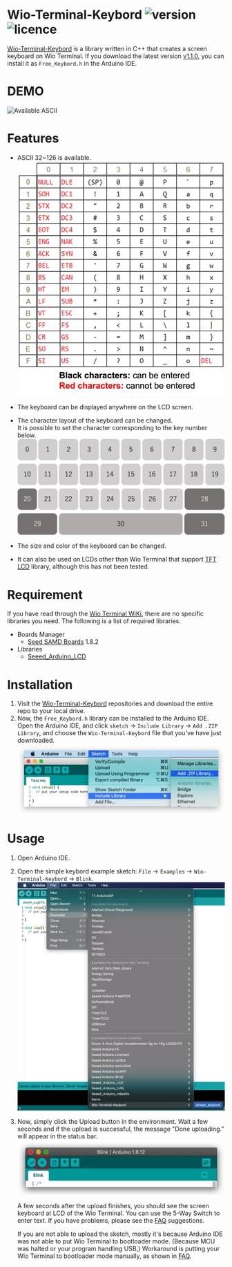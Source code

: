 # Wio-Terminal-Keybord ![version](https://img.shields.io/github/v/release/Field-Black/Wio-Terminal-Keybord) ![licence](https://img.shields.io/github/license/Field-Black/Wio-Terminal-Keybord) 

[Wio-Terminal-Keybord](https://github.com/Field-Black/Wio-Terminal-Keybord) is a library written in C++ that creates a screen keyboard on Wio Terminal.
If you download the latest version [v1.1.0](https://github.com/Field-Black/Wio-Terminal-Keybord/archive/refs/tags/v1.1.0.zip), you can install it as `Free_Keybord.h` in the Arduino IDE.
 
# DEMO
 
![Available ASCII](extras/img/demo.gif)
 
# Features
 
 - ASCII 32~126 is available.  
 ![Available ASCII](extras/img/ascii.png)
 - The keyboard can be displayed anywhere on the LCD screen. 
 - The character layout of the keyboard can be changed.  
It is possible to set the character corresponding to the key number below.
 ![Keyboard layout](extras/img/keyboard.png)

 - The size and color of the keyboard can be changed.
 - It can also be used on LCDs other than Wio Terminal that support [TFT LCD](https://github.com/Seeed-Studio/Seeed_Arduino_LCD) library, although this has not been tested.

 
# Requirement
 
If you have read through the [Wio Terminal WiKi](https://wiki.seeedstudio.com/Wio-Terminal-Getting-Started/), there are no specific libraries you need. The following is a list of required libraries.
 
 - Boards Manager
   - [Seed SAMD Boards](https://wiki.seeedstudio.com/Wio-Terminal-Getting-Started/) 1.8.2
 - Libraries
   - [Seeed_Arduino_LCD](https://github.com/Seeed-Studio/Seeed_Arduino_LCD)
 
# Installation
 
1. Visit the [Wio-Terminal-Keybord](https://github.com/Field-Black/Wio-Terminal-Keybord) repositories and download the entire repo to your local drive.
2. Now, the `Free_Keybord.h` library can be installed to the Arduino IDE. Open the Arduino IDE, and click `sketch` -> `Include Library` -> `Add .ZIP Library`, and choose the `Wio-Terminal-Keybord` file that you've have just downloaded.
 ![installation](extras/img/install.png)
 
# Usage
 
1. Open Arduino IDE.
2. Open the simple keybord example sketch: `File` -> `Examples` -> `Wio-Terminal-Keybord` -> `Blink`.
![upload](extras/img/example.png)
3. Now, simply click the Upload button in the environment. Wait a few seconds and if the upload is successful, the message "Done uploading." will appear in the status bar.
   ![upload](extras/img/upload.png)
   
   A few seconds after the upload finishes, you should see the screen keyboard at LCD of the Wio Terminal. You can use the 5-Way Switch to enter text. If you have problems, please see the [FAQ](https://wiki.seeedstudio.com/Wio-Terminal-Getting-Started/) suggestions.
   
   If you are not able to upload the sketch, mostly it's because Arduino IDE was not able to put Wio Terminal to bootloader mode. (Because MCU was halted or your program handling USB,) Workaround is putting your Wio Terminal to bootloader mode manually, as shown in [FAQ](https://wiki.seeedstudio.com/Wio-Terminal-Getting-Started/).
 

